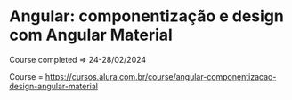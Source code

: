 # Angular: componentização e design com Angular Material

Course completed => 24-28/02/2024

Course = https://cursos.alura.com.br/course/angular-componentizacao-design-angular-material